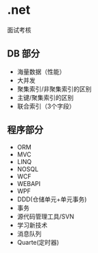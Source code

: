 # .net
面试考核

## DB 部分
* 海量数据（性能）
* 大并发
* 聚集索引/非聚集索引的区别
* 主键/聚集索引的区别
* 联合索引（3个字段）

## 程序部分
* ORM
* MVC
* LINQ
* NOSQL
* WCF
* WEBAPI
* WPF
* DDD(仓储单元+单元事务)
* 事务
* 源代码管理工具/SVN
* 学习新技术
* 消息队列
* Quarte(定时器)


